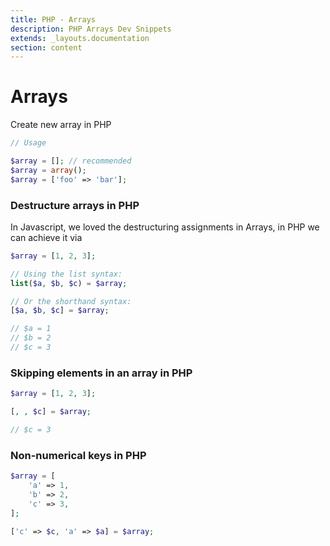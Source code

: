 ```yaml
---
title: PHP - Arrays
description: PHP Arrays Dev Snippets
extends: _layouts.documentation
section: content
---
```


# Arrays

Create new array in PHP

```php
// Usage

$array = []; // recommended
$array = array();
$array = ['foo' => 'bar'];
```

### Destructure arrays in PHP

In Javascript, we loved the destructuring assignments in Arrays, in PHP we can achieve it via
```php
$array = [1, 2, 3]; 

// Using the list syntax:
list($a, $b, $c) = $array;

// Or the shorthand syntax:
[$a, $b, $c] = $array;

// $a = 1
// $b = 2
// $c = 3
```

### Skipping elements in an array in PHP
```php
$array = [1, 2, 3]; 

[, , $c] = $array;

// $c = 3
```

### Non-numerical keys in PHP

```php
$array = [
    'a' => 1,
    'b' => 2,
    'c' => 3,
];

['c' => $c, 'a' => $a] = $array;

```